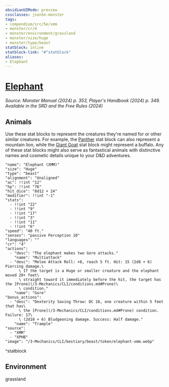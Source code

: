 ```yaml
---
obsidianUIMode: preview
cssclasses: json5e-monster
tags:
- compendium/src/5e/xmm
- monster/cr/4
- monster/environment/grassland
- monster/size/huge
- monster/type/beast
statblock: inline
statblock-link: "#^statblock"
aliases:
- Elephant
---
```

# [Elephant](3-Mechanics\CLI\bestiary\beast/elephant-xmm.md)
*Source: Monster Manual (2024) p. 353, Player's Handbook (2024) p. 349. Available in the <span title='Systems Reference Document (5.2)'>SRD</span> and the Free Rules (2024)*  

## Animals

Use these stat blocks to represent the creatures they're named for or other similar creatures. For example, the [Panther](/3-Mechanics/CLI/bestiary/beast/panther-xmm.md) stat block can also represent a mountain lion, while the [Giant Goat](/3-Mechanics/CLI/bestiary/beast/giant-goat-xmm.md) stat block might represent a buffalo. Any of these stat blocks might also serve as fantastical animals with distinctive names and cosmetic details unique to your D&D adventures.

```statblock
"name": "Elephant (XMM)"
"size": "Huge"
"type": "beast"
"alignment": "Unaligned"
"ac": !!int "12"
"hp": !!int "76"
"hit_dice": "8d12 + 24"
"modifier": !!int "-1"
"stats":
  - !!int "22"
  - !!int "9"
  - !!int "17"
  - !!int "3"
  - !!int "11"
  - !!int "6"
"speed": "40 ft."
"senses": "passive Perception 10"
"languages": ""
"cr": "4"
"actions":
  - "desc": "The elephant makes two Gore attacks."
    "name": "Multiattack"
  - "desc": "Melee Attack Roll: +8, reach 5 ft. Hit: 15 (2d8 + 6) Piercing damage.\
      \ If the target is a Huge or smaller creature and the elephant moved 20+ feet\
      \ straight toward it immediately before the hit, the target has the [Prone](/3-Mechanics/CLI/conditions.md#Prone)\
      \ condition."
    "name": "Gore"
"bonus_actions":
  - "desc": "Dexterity Saving Throw: DC 16, one creature within 5 feet that has\
      \ the [Prone](/3-Mechanics/CLI/conditions.md#Prone) condition. Failure: 17\
      \ (2d10 + 6) Bludgeoning damage. Success: Half damage."
    "name": "Trample"
"source":
  - "XMM"
  - "XPHB"
"image": "/3-Mechanics/CLI/bestiary/beast/token/elephant-xmm.webp"
```
^statblock

## Environment

grassland